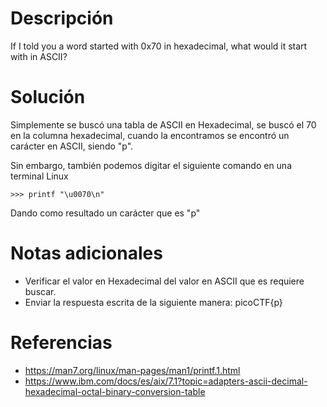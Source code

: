 # **Descripción**

If I told you a word started with 0x70 in hexadecimal, what would it start with in ASCII?

# **Solución**

Simplemente se buscó una tabla de ASCII en Hexadecimal, se buscó el 70 en la columna hexadecimal, cuando la encontramos se encontró un carácter en ASCII, siendo "p".

Sin embargo, también podemos digitar el siguiente comando en una terminal Linux

`>>> printf "\u0070\n"`

Dando como resultado un carácter que es "p"
# **Notas adicionales**

- Verificar el valor en Hexadecimal del valor en ASCII que es requiere buscar.
- Enviar la respuesta escrita de la siguiente manera: picoCTF{p}
# **Referencias**

- https://man7.org/linux/man-pages/man1/printf.1.html
- https://www.ibm.com/docs/es/aix/7.1?topic=adapters-ascii-decimal-hexadecimal-octal-binary-conversion-table 
